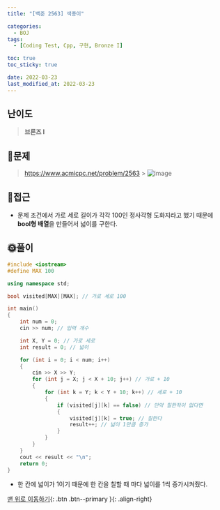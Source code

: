 ```yaml
---
title: "[백준 2563] 색종이"

categories:
  - BOJ
tags:
  - [Coding Test, Cpp, 구현, Bronze I]

toc: true
toc_sticky: true

date: 2022-03-23
last_modified_at: 2022-03-23
---
```


## 난이도

> **브론즈 I**

## 📜문제

> <https://www.acmicpc.net/problem/2563> > ![image](https://user-images.githubusercontent.com/81313733/159519255-1b69e125-1557-4745-8b4a-a1e3de3795ba.png)

## 🔎접근

- 문제 조건에서 가로 세로 길이가 각각 100인 정사각형 도화지라고 했기 때문에 **bool형 배열**을 만들어서 넓이를 구한다.

## 🌞풀이

```c++
#include <iostream>
#define MAX 100

using namespace std;

bool visited[MAX][MAX]; // 가로 세로 100

int main()
{
	int num = 0;
	cin >> num; // 입력 개수

	int X, Y = 0; // 가로 세로
	int result = 0; // 넓이

	for (int i = 0; i < num; i++)
	{
		cin >> X >> Y;
		for (int j = X; j < X + 10; j++) // 가로 + 10
		{
			for (int k = Y; k < Y + 10; k++) // 세로 + 10
			{
				if (visited[j][k] == false) // 만약 칠한적이 없다면
				{
					visited[j][k] = true; // 칠한다
					result++; // 넓이 1만큼 증가
				}
			}
		}
	}
	cout << result << "\n";
	return 0;
}
```

- 한 칸에 넓이가 1이기 때문에 한 칸을 칠할 때 마다 넓이를 1씩 증가시켜줬다.

[맨 위로 이동하기](#){: .btn .btn--primary }{: .align-right}
